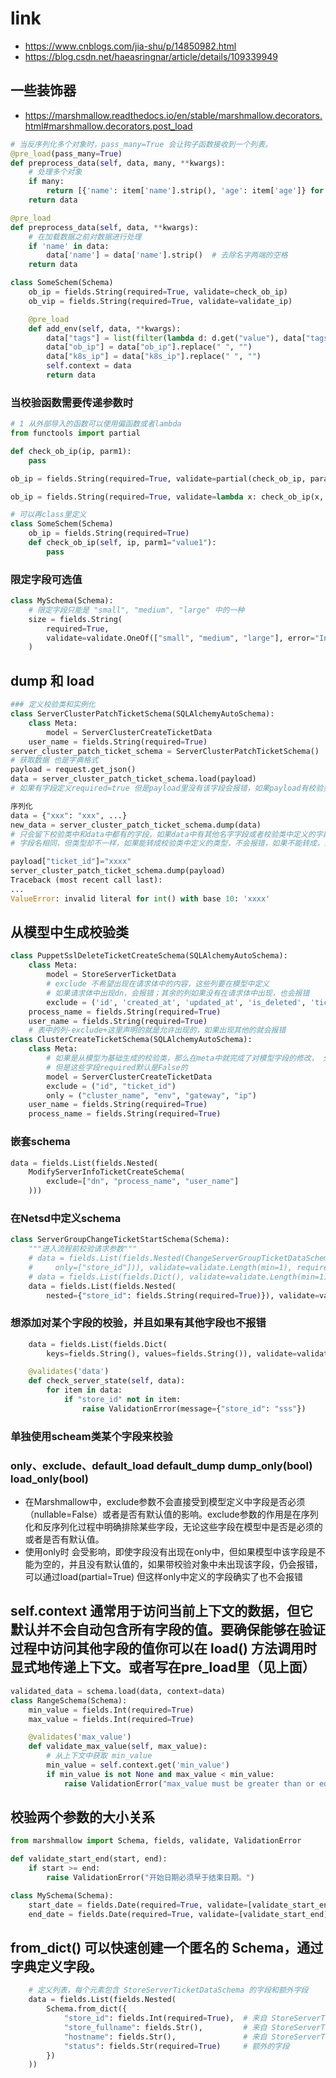 # link
- https://www.cnblogs.com/jia-shu/p/14850982.html
- https://blog.csdn.net/haeasringnar/article/details/109339949
  
## 一些装饰器
- https://marshmallow.readthedocs.io/en/stable/marshmallow.decorators.html#marshmallow.decorators.post_load
```py
# 当反序列化多个对象时，pass_many=True 会让钩子函数接收到一个列表。
@pre_load(pass_many=True)
def preprocess_data(self, data, many, **kwargs):
    # 处理多个对象
    if many:
        return [{'name': item['name'].strip(), 'age': item['age']} for item in data]
    return data

@pre_load
def preprocess_data(self, data, **kwargs):
    # 在加载数据之前对数据进行处理
    if 'name' in data:
        data['name'] = data['name'].strip()  # 去除名字两端的空格
    return data

class SomeSchem(Schema)
    ob_ip = fields.String(required=True, validate=check_ob_ip)
    ob_vip = fields.String(required=True, validate=validate_ip)

    @pre_load
    def add_env(self, data, **kwargs):
        data["tags"] = list(filter(lambda d: d.get("value"), data["tags"]))
        data["ob_ip"] = data["ob_ip"].replace(" ", "")
        data["k8s_ip"] = data["k8s_ip"].replace(" ", "")
        self.context = data
        return data
```
### 当校验函数需要传递参数时
```py
# 1 从外部导入的函数可以使用偏函数或者lambda
from functools import partial

def check_ob_ip(ip, parm1):
    pass

ob_ip = fields.String(required=True, validate=partial(check_ob_ip, param1="value1")

ob_ip = fields.String(required=True, validate=lambda x: check_ob_ip(x, param1="value1")

# 可以再class里定义
class SomeSchem(Schema)
    ob_ip = fields.String(required=True)
    def check_ob_ip(self, ip, parm1="value1"):
        pass
```

### 限定字段可选值
```py
class MySchema(Schema):
    # 限定字段只能是 "small", "medium", "large" 中的一种
    size = fields.String(
        required=True,
        validate=validate.OneOf(["small", "medium", "large"], error="Invalid size.")
    )
```

## dump 和 load
```py
### 定义校验类和实例化
class ServerClusterPatchTicketSchema(SQLAlchemyAutoSchema):
    class Meta:
        model = ServerClusterCreateTicketData
    user_name = fields.String(required=True)
server_cluster_patch_ticket_schema = ServerClusterPatchTicketSchema()
# 获取数据 也是字典格式
payload = request.get_json()
data = server_cluster_patch_ticket_schema.load(payload)
# 如果有字段定义required=true 但是payload里没有该字段会报错，如果payload有校验类中没有定义的字段也会报错

序列化
data = {"xxx": "xxx", ...}
new_data = server_cluster_patch_ticket_schema.dump(data)
# 只会留下校验类中和data中都有的字段，如果data中有其他名字字段或者校验类中定义的字段在data中没有，都不会报错
# 字段名相同，但类型却不一样，如果能转成校验类中定义的类型，不会报错，如果不能转成，会报类型转化错误

payload["ticket_id"]="xxxx"
server_cluster_patch_ticket_schema.dump(payload)
Traceback (most recent call last):
...
ValueError: invalid literal for int() with base 10: 'xxxx'
```
## 从模型中生成校验类
```py
class PuppetSslDeleteTicketCreateSchema(SQLAlchemyAutoSchema):
    class Meta:
        model = StoreServerTicketData
        # exclude 不希望出现在请求体中的内容，这些列要在模型中定义
        # 如果请求体中出现dn，会报错；其余的列如果没有在请求体中出现，也会报错
        exclude = ('id', 'created_at', 'updated_at', 'is_deleted', 'ticket_id', "dn")
    process_name = fields.String(required=True) 
    user_name = fields.String(required=True)
    # 表中的列-exclude+这里声明的就是允许出现的，如果出现其他的就会报错
class ClusterCreateTicketSchema(SQLAlchemyAutoSchema):
    class Meta:
        # 如果是从模型为基础生成的校验类，那么在meta中就完成了对模型字段的修改， 外面的字段应该和表没关系
        # 但是这些字段required默认是False的
        model = ServerClusterCreateTicketData
        exclude = ("id", "ticket_id")
        only = ("cluster_name", "env", "gateway", "ip")
    user_name = fields.String(required=True)
    process_name = fields.String(required=True)
```


### 嵌套schema
```py
data = fields.List(fields.Nested(
    ModifyServerInfoTicketCreateSchema(
        exclude=["dn", "process_name", "user_name"]
    )))
```
### 在Netsd中定义schema
```py
class ServerGroupChangeTicketStartSchema(Schema):
    """进入流程前校验请求参数"""
    # data = fields.List(fields.Nested(ChangeServerGroupTicketDataSchema(
    #     only=["store_id"])), validate=validate.Length(min=1), required=True)
    # data = fields.List(fields.Dict(), validate=validate.Length(min=1), required=True)
    data = fields.List(fields.Nested(
        nested={"store_id": fields.String(required=True)}), validate=validate.Length(min=1), required=True)
```
### 想添加对某个字段的校验，并且如果有其他字段也不报错
```py
    data = fields.List(fields.Dict(
        keys=fields.String(), values=fields.String()), validate=validate.Length(min=1), required=True)

    @validates('data')
    def check_server_state(self, data):
        for item in data:
            if "store_id" not in item:
                raise ValidationError(message={"store_id": "sss"})
```
### 单独使用scheam类某个字段来校验

### only、exclude、default_load default_dump dump_only(bool) load_only(bool)
- 在Marshmallow中，exclude参数不会直接受到模型定义中字段是否必须（nullable=False）或者是否有默认值的影响。exclude参数的作用是在序列化和反序列化过程中明确排除某些字段，无论这些字段在模型中是否是必须的或者是否有默认值。
- 使用only时 会受影响，即使字段没有出现在only中，但如果模型中该字段是不能为空的，并且没有默认值的，如果带校验对象中未出现该字段，仍会报错，可以通过load(partial=True) 但这样only中定义的字段确实了也不会报错

## self.context 通常用于访问当前上下文的数据，但它默认并不会自动包含所有字段的值。要确保能够在验证过程中访问其他字段的值你可以在 load() 方法调用时显式地传递上下文。或者写在pre_load里（见上面）
```py
validated_data = schema.load(data, context=data)
class RangeSchema(Schema):
    min_value = fields.Int(required=True)
    max_value = fields.Int(required=True)

    @validates('max_value')
    def validate_max_value(self, max_value):
        # 从上下文中获取 min_value
        min_value = self.context.get('min_value')
        if min_value is not None and max_value < min_value:
            raise ValidationError("max_value must be greater than or equal to min_value.")


```
## 校验两个参数的大小关系
```py
from marshmallow import Schema, fields, validate, ValidationError

def validate_start_end(start, end):
    if start >= end:
        raise ValidationError("开始日期必须早于结束日期。")

class MySchema(Schema):
    start_date = fields.Date(required=True, validate=[validate_start_end])
    end_date = fields.Date(required=True, validate=[validate_start_end])
```
## from_dict() 可以快速创建一个匿名的 Schema，通过字典定义字段。
```py
    # 定义列表，每个元素包含 StoreServerTicketDataSchema 的字段和额外字段
    data = fields.List(fields.Nested(
        Schema.from_dict({
            "store_id": fields.Int(required=True),  # 来自 StoreServerTicketDataSchema
            "store_fullname": fields.Str(),         # 来自 StoreServerTicketDataSchema
            "hostname": fields.Str(),               # 来自 StoreServerTicketDataSchema
            "status": fields.Str(required=True)     # 额外的字段
        })
    ))
    
```

